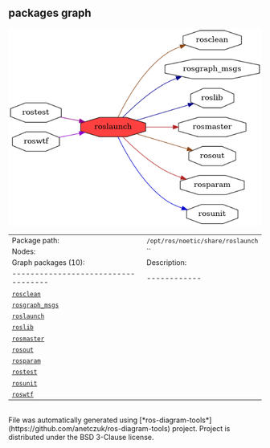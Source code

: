 <!--
File was automatically generated using 'ros-diagram-tools' project.
Project is distributed under the BSD 3-Clause license.
-->

## packages graph

[![roslaunch](roslaunch.png "roslaunch")](roslaunch.png)

|     |     |
| --- | --- |
| Package path: | `/opt/ros/noetic/share/roslaunch` |
| Nodes: | `` |
| Graph packages (10): | Description: |
| ----------------------------------- | ------------ |
| [`rosclean`](rosclean.html) |  |
| [`rosgraph_msgs`](rosgraph_msgs.html) |  |
| [`roslaunch`](roslaunch.html) |  |
| [`roslib`](roslib.html) |  |
| [`rosmaster`](rosmaster.html) |  |
| [`rosout`](rosout.html) |  |
| [`rosparam`](rosparam.html) |  |
| [`rostest`](rostest.html) |  |
| [`rosunit`](rosunit.html) |  |
| [`roswtf`](roswtf.html) |  |


</br>
File was automatically generated using [*ros-diagram-tools*](https://github.com/anetczuk/ros-diagram-tools) project.
Project is distributed under the BSD 3-Clause license.
